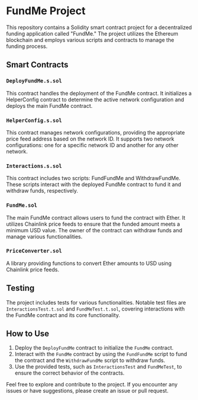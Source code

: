 # FundMe Project

This repository contains a Solidity smart contract project for a decentralized funding application called "FundMe." The project utilizes the Ethereum blockchain and employs various scripts and contracts to manage the funding process.

## Smart Contracts

### `DeployFundMe.s.sol`

This contract handles the deployment of the FundMe contract. It initializes a HelperConfig contract to determine the active network configuration and deploys the main FundMe contract.

### `HelperConfig.s.sol`

This contract manages network configurations, providing the appropriate price feed address based on the network ID. It supports two network configurations: one for a specific network ID and another for any other network.

### `Interactions.s.sol`

This contract includes two scripts: FundFundMe and WithdrawFundMe. These scripts interact with the deployed FundMe contract to fund it and withdraw funds, respectively.

### `FundMe.sol`

The main FundMe contract allows users to fund the contract with Ether. It utilizes Chainlink price feeds to ensure that the funded amount meets a minimum USD value. The owner of the contract can withdraw funds and manage various functionalities.

### `PriceConverter.sol`

A library providing functions to convert Ether amounts to USD using Chainlink price feeds.

## Testing

The project includes tests for various functionalities. Notable test files are `InteractionsTest.t.sol` and `FundMeTest.t.sol`, covering interactions with the FundMe contract and its core functionality.

## How to Use

1. Deploy the `DeployFundMe` contract to initialize the `FundMe` contract.
2. Interact with the `FundMe` contract by using the `FundFundMe` script to fund the contract and the `WithdrawFundMe` script to withdraw funds.
3. Use the provided tests, such as `InteractionsTest` and `FundMeTest`, to ensure the correct behavior of the contracts.

Feel free to explore and contribute to the project. If you encounter any issues or have suggestions, please create an issue or pull request.
